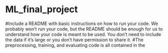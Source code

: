 # ML_final_project
#Include a README with basic instructions on how to run your code. We probably won’t run your code, but the README should be enough for us to understand how your code is meant to be used. You don’t need to include the data if it’s large or you don’t have permission to share it.
#The preprocessing, training, and evaluating code is all contained in the 
